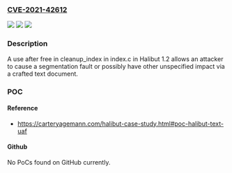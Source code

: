 ### [CVE-2021-42612](https://cve.mitre.org/cgi-bin/cvename.cgi?name=CVE-2021-42612)
![](https://img.shields.io/static/v1?label=Product&message=n%2Fa&color=blue)
![](https://img.shields.io/static/v1?label=Version&message=n%2Fa&color=blue)
![](https://img.shields.io/static/v1?label=Vulnerability&message=n%2Fa&color=brighgreen)

### Description

A use after free in cleanup_index in index.c in Halibut 1.2 allows an attacker to cause a segmentation fault or possibly have other unspecified impact via a crafted text document.

### POC

#### Reference
- https://carteryagemann.com/halibut-case-study.html#poc-halibut-text-uaf

#### Github
No PoCs found on GitHub currently.

